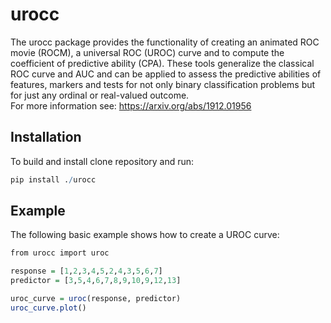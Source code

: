 <!-- README.md is generated from README.Rmd. Please edit that file -->
urocc
====

<!-- badges: start -->
<!-- badges: end -->
The urocc package provides the functionality of creating an animated ROC movie (ROCM), a universal ROC (UROC) curve and to compute the coefficient of predictive ability (CPA). These tools generalize the classical ROC curve and AUC and can be applied to assess the predictive abilities of features, markers and tests for not only binary classification problems but for just any ordinal or real-valued outcome.
<br/>
For more information see: https://arxiv.org/abs/1912.01956

Installation
------------

To build and install clone repository and run:

``` r
pip install ./urocc
```

Example
-------

The following basic example shows how to create a UROC curve:

``` r
from urocc import uroc

response = [1,2,3,4,5,2,4,3,5,6,7]
predictor = [3,5,4,6,7,8,9,10,9,12,13]

uroc_curve = uroc(response, predictor)
uroc_curve.plot()
```



